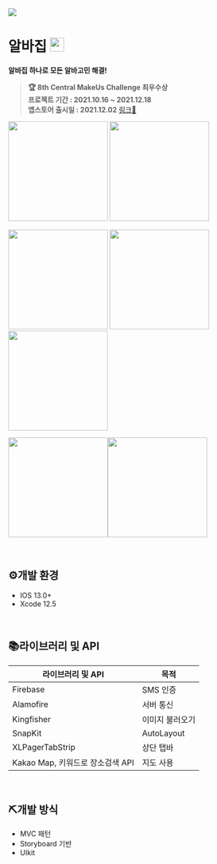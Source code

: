 <img src="https://user-images.githubusercontent.com/77331348/147330664-dd72fe57-5495-405b-a366-915275a2f197.png">

<br>

# 알바집 <img width=28px src=https://user-images.githubusercontent.com/77331348/147331005-2307bf7d-4c5e-4d69-8464-6977effa384c.png>

**알바집 하나로 모든 알바고민 해결!**

> **🏆 8th Central MakeUs Challenge 최우수상**  
> **프로젝트 기간 : 2021.10.16 ~ 2021.12.18**  
> **앱스토어 출시일 : 2021.12.02** [링크🍎](https://apps.apple.com/kr/app/%EC%95%8C%EB%B0%94%EC%A7%91/id1590732315)


<img src="https://user-images.githubusercontent.com/77331348/147329232-31535d65-a638-4fff-9910-24632db8eebb.png" width="200"> <img src="https://user-images.githubusercontent.com/77331348/147329240-e798eb08-d9d1-44da-8b81-39352b3c389e.png" width="200">

<img src="https://user-images.githubusercontent.com/77331348/147329242-ecde97d8-fb0a-4415-a1b2-247a5469a1ab.png" width="200"> <img src="https://user-images.githubusercontent.com/77331348/147329246-dbcb27a2-cb36-444f-a0cc-7d2176e5f1e5.png" width="200"><img src="https://user-images.githubusercontent.com/77331348/147329250-312b7641-97fc-4438-816f-c53ced50e383.png" width="200">

<img src="https://user-images.githubusercontent.com/77331348/147329252-40afe62e-bab8-4ea9-98c0-58bda1f58d52.png" width="200"><img src="https://user-images.githubusercontent.com/77331348/149387746-4da043de-0330-41a6-9ec9-fa16f627ffda.png" width="200"> 

<br>


## ⚙개발 환경

- IOS 13.0+
- Xcode 12.5

<br>

## 📚라이브러리 및 API

| 라이브러리 및 API | 목적 |
| --- | --- |
| Firebase | SMS 인증 |
| Alamofire | 서버 통신 |
| Kingfisher | 이미지 불러오기 |
| SnapKit | AutoLayout |
| XLPagerTabStrip | 상단 탭바 |
| Kakao Map, 키워드로 장소검색 API | 지도 사용 |

<br>

## ⛏개발 방식

- MVC 패턴
- Storyboard 기반
- UIkit
